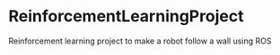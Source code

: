 # ReinforcementLearningProject

Reinforcement learning project to make a robot follow a wall using ROS
